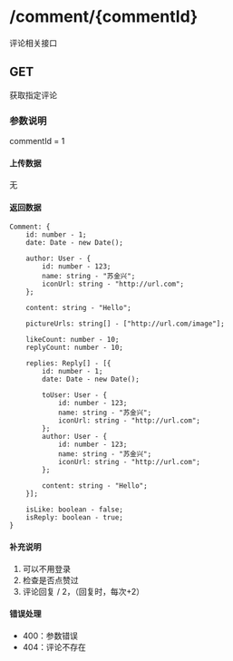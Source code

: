 # /comment/{commentId}
评论相关接口

## GET
获取指定评论

### 参数说明
commentId = 1

#### 上传数据
无

#### 返回数据
```
Comment: {
    id: number - 1;
    date: Date - new Date();

    author: User - {
        id: number - 123;
        name: string - "苏金兴";
        iconUrl: string - "http://url.com";
    }; 

    content: string - "Hello";

    pictureUrls: string[] - ["http://url.com/image"];

    likeCount: number - 10;
    replyCount: number - 10;

    replies: Reply[] - [{
        id: number - 1;
        date: Date - new Date();

        toUser: User - {
            id: number - 123;
            name: string - "苏金兴";
            iconUrl: string - "http://url.com";
        };
        author: User - {
            id: number - 123;
            name: string - "苏金兴";
            iconUrl: string - "http://url.com";
        };

        content: string - "Hello";
    }];

    isLike: boolean - false;
    isReply: boolean - true;
}
```

#### 补充说明
1. 可以不用登录
2. 检查是否点赞过
3. 评论回复 / 2，（回复时，每次+2）

#### 错误处理
* 400：参数错误
* 404：评论不存在
